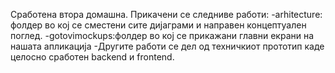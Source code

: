 Сработена втора домашна. Прикачени се следниве работи:
-arhitecture: фолдер во кој се сместени сите дијаграми и направен концептуален поглед.
-gotovimockups:фолдер во кој се прикажани главни екрани на нашата апликација
-Другите работи се дел од техничкиот прототип каде целосно сработен backend и frontend. 
